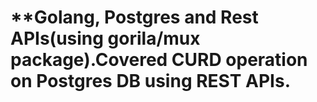 # **Golang, Postgres and Rest APIs(using gorila/mux package).Covered CURD operation on Postgres DB using REST APIs.

